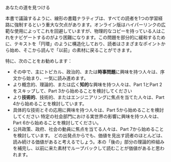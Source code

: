 あなたの道を見つける


本書で議論するように、線形の書籍ナラティブは、すべての読者を1つの学習経路に強制するという重大な欠点があります。オンライン版はハイパーリンクの広範な使用によってこれを回避していますが、物理的なコピーを持っている人はこれをナビゲートするのがより困難になります。この問題を部分的に緩和するために、テキストを「円環」のように構造化しており、読者はさまざまなポイントから始め、そこから読んで「以前」の素材に戻ることができます。

特に、次のことをお勧めします：
- その中で、主にトピカル、政治的、または**時事問題**に興味を持つ人々は、序文から始まり、一気に読み進めます。
- より概念的、理論的、または広く**知的**な興味を持つ人々は、Part 1とPart 2をスキップして、Part 3から始めることを検討してください
- より**技術的**、技術的、またはエンジニアリングに焦点を当てた人々は、Part 4から始めることを検討しています。
- 具体的な技術とその応用に興味を持つ人々は、Part 5から始めることを検討してください
特定の社会部門における実世界の影響に興味を持つ人々は、Part 6から始めることを検討してください。
- 公共政策、政府、社会の動員に焦点を当てる人々は、Part 7から始めることを検討しています。
どの出発点からでも、価値を見出す読者のほとんどは、読み続ける価値があると考えるでしょう。本の「後の」部分の理論的枠組みを補完し、以前に来た素材でループバックして読むことが価値があると思われます。
